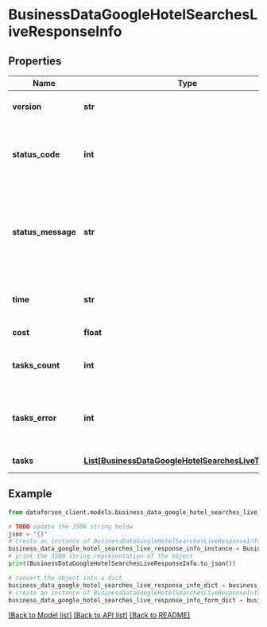 # BusinessDataGoogleHotelSearchesLiveResponseInfo


## Properties

Name | Type | Description | Notes
------------ | ------------- | ------------- | -------------
**version** | **str** | the current version of the API | [optional] 
**status_code** | **int** | general status code you can find the full list of the response codes here | [optional] 
**status_message** | **str** | general informational message you can find the full list of general informational messages here | [optional] 
**time** | **str** | total execution time, seconds | [optional] 
**cost** | **float** | total tasks cost, USD | [optional] 
**tasks_count** | **int** | the number of tasks in the tasks array | [optional] 
**tasks_error** | **int** | the number of tasks in the tasks array returned with an error | [optional] 
**tasks** | [**List[BusinessDataGoogleHotelSearchesLiveTaskInfo]**](BusinessDataGoogleHotelSearchesLiveTaskInfo.md) | array of tasks | [optional] 

## Example

```python
from dataforseo_client.models.business_data_google_hotel_searches_live_response_info import BusinessDataGoogleHotelSearchesLiveResponseInfo

# TODO update the JSON string below
json = "{}"
# create an instance of BusinessDataGoogleHotelSearchesLiveResponseInfo from a JSON string
business_data_google_hotel_searches_live_response_info_instance = BusinessDataGoogleHotelSearchesLiveResponseInfo.from_json(json)
# print the JSON string representation of the object
print(BusinessDataGoogleHotelSearchesLiveResponseInfo.to_json())

# convert the object into a dict
business_data_google_hotel_searches_live_response_info_dict = business_data_google_hotel_searches_live_response_info_instance.to_dict()
# create an instance of BusinessDataGoogleHotelSearchesLiveResponseInfo from a dict
business_data_google_hotel_searches_live_response_info_form_dict = business_data_google_hotel_searches_live_response_info.from_dict(business_data_google_hotel_searches_live_response_info_dict)
```
[[Back to Model list]](../README.md#documentation-for-models) [[Back to API list]](../README.md#documentation-for-api-endpoints) [[Back to README]](../README.md)


